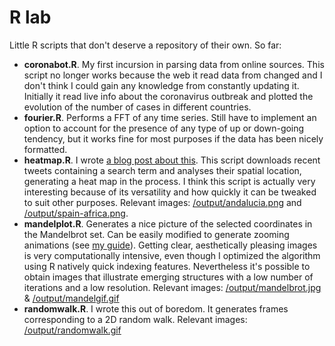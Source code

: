 # R lab
Little R scripts that don't deserve a repository of their own. So far:
  - **coronabot.R**. My first incursion in parsing data from online sources. This script no longer works because the web it read data from changed and I don't think I could gain any knowledge from constantly updating it. Initially it read live info about the coronavirus outbreak and plotted the evolution of the number of cases in different countries.
  - **fourier.R**. Performs a FFT of any time series. Still have to implement an option to account for the presence of any type of up or down-going tendency, but it works fine for most purposes if the data has been nicely formatted.
  - **heatmap.R**. I wrote [a blog post about this](https://malmriv.github.io/posts/2020/02/emoji-heatmap/). This script downloads recent tweets containing a search term and analyses their spatial location, generating a heat map in the process. I think this script is actually very interesting because of its versatility and how quickly it can be tweaked to suit other purposes. Relevant images: [/output/andalucia.png](https://github.com/malmriv/r-lab/blob/master/output/andalucia.png) and [/output/spain-africa.png](https://github.com/malmriv/r-lab/blob/master/output/spain-africa.png).
  - **mandelplot.R**. Generates a nice picture of the selected coordinates in the Mandelbrot set. Can be easily modified to generate zooming animations (see [my guide](https://malmriv.github.io/posts/2020/04/make-animations-with-R/)). Getting clear, aesthetically pleasing images is very computationally intensive, even though I optimized the algorithm using R natively quick indexing features. Nevertheless it's possible to obtain images that illustrate emerging structures with a low number of iterations and a low resolution. Relevant images: [/output/mandelbrot.jpg](https://github.com/malmriv/r-lab/blob/master/output/mandelbrot.jpg) & [/output/mandelgif.gif](https://github.com/malmriv/r-lab/blob/master/output/mandelgif.gif)
  - **randomwalk.R**. I wrote this out of boredom. It generates frames corresponding to a 2D random walk. Relevant images: [/output/randomwalk.gif](https://github.com/malmriv/r-lab/blob/master/output/randomwalk.gif)
